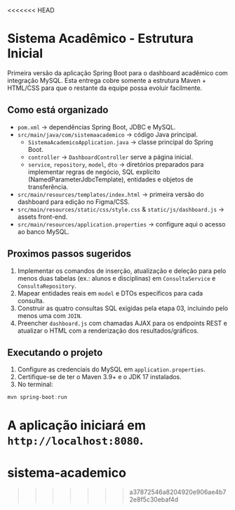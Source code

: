 <<<<<<< HEAD
# Sistema Acadêmico - Estrutura Inicial

Primeira versão da aplicação Spring Boot para o dashboard acadêmico com integração MySQL. Esta entrega cobre somente a estrutura Maven + HTML/CSS para que o restante da equipe possa evoluir facilmente.

## Como está organizado

- `pom.xml` &rarr; dependências Spring Boot, JDBC e MySQL.
- `src/main/java/com/sistemaacademico` &rarr; código Java principal.
  - `SistemaAcademicoApplication.java` &rarr; classe principal do Spring Boot.
  - `controller` &rarr; `DashboardController` serve a página inicial.
  - `service`, `repository`, `model`, `dto` &rarr; diretórios preparados para implementar regras de negócio, SQL explícito (NamedParameterJdbcTemplate), entidades e objetos de transferência.
- `src/main/resources/templates/index.html` &rarr; primeira versão do dashboard para edição no Figma/CSS.
- `src/main/resources/static/css/style.css` & `static/js/dashboard.js` &rarr; assets front-end.
- `src/main/resources/application.properties` &rarr; configure aqui o acesso ao banco MySQL.

## Proximos passos sugeridos

1. Implementar os comandos de inserção, atualização e deleção para pelo menos duas tabelas (ex.: alunos e disciplinas) em `ConsultaService` e `ConsultaRepository`.
2. Mapear entidades reais em `model` e DTOs específicos para cada consulta.
3. Construir as quatro consultas SQL exigidas pela etapa 03, incluindo pelo menos uma com `JOIN`.
4. Preencher `dashboard.js` com chamadas AJAX para os endpoints REST e atualizar o HTML com a renderização dos resultados/gráficos.

## Executando o projeto

1. Configure as credenciais do MySQL em `application.properties`.
2. Certifique-se de ter o Maven 3.9+ e o JDK 17 instalados.
3. No terminal:

```powershell
mvn spring-boot:run
```

A aplicação iniciará em `http://localhost:8080`.
=======
# sistema-academico
>>>>>>> a37872546a8204920e906ae4b72e8f5c30ebaf4d
